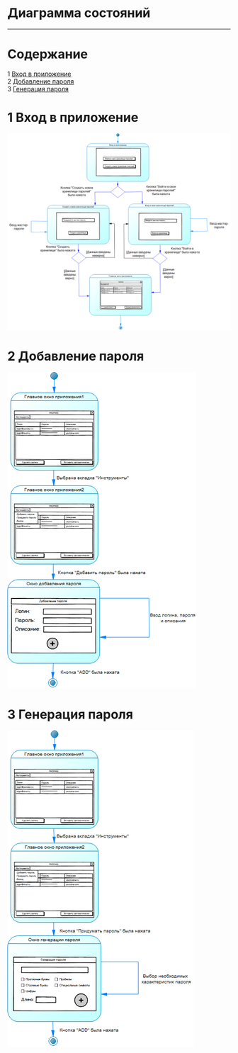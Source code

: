 # Диаграмма состояний
---

# Содержание
1 [Вход в приложение](#create)  
2 [Добавление пароля](#add)  
3 [Генерация пароля](#gen)  

<a name="create"/>

# 1 Вход в приложение
![Вход в приложение](../State/log_in_to_app.png)

<a name="add"/>

# 2 Добавление пароля
![Добавление пароля](../State/AddPass.png)

<a name="gen"/>

# 3 Генерация пароля
![Генерация пароля](../State/CreatePass.png)
